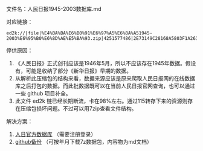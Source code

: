 文件名：人民日报1945-2003数据库.md

对应链接：
```
ed2k://|file|%E4%BA%BA%E6%B0%91%E6%97%A5%E6%8A%A51945-2003%E6%95%B0%E6%8D%AE%E5%BA%93.zip|4251577486|2E73149C28168A5803F1A2634DB4CDAE|/
```

停供原因：  
1. 《人民日报》正式创刊应该是1946年5月，所以不应该存在1945年数据。假设有，可能是收纳了部分《新华日报》早期的数据。
2. 从解析此压缩包的结构来看，数据来源应该是原来爬取人民日报网的在线数据库之后打包的数据。而此批数据既可以在当前人民日报官网查询，也可以通过一些 github 项目补全。
3. 此文件 ed2k 链已经长期断流，卡在98%左右。通过115转存下来的资源则存在压缩包损坏问题。不过可以用7zip查看文件结构。

解决方案：  
1. [人日官方数据库](https://data.people.com.cn/rmrb) （需要注册登录）
2. [github备份](https://github.com/fangj/rmrb) （可按年月下载7z数据包，内容物为md文档）
